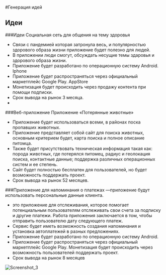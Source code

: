 #Генерация идей 

## Идеи

###Идеи Социальная сеть для общения на тему здоровья
- Связи с пандемией которая затронула весь, и популярностью здорового образа жизни приложение будет полезно для людей. 
- В приложении люди смогут, обсуждать несущие темы здаровья и здорового образа жизни. 
- Приложение будет разработано по операционную систему Android. Iphone 
- Приложение будет распространяться через официальный маркетплейс Google Play. AppStore 
- Монетизация будет происходить через продажу контента при помощи подписки. 
- Срок вывода на рынок 3 месяца.
- 
###Веб-приложение Приложение «Потерянные животные»

- Приложение будет использоваться всеми, в районах поска пропавших животных.
- Приложение представляет собой сайт для поиска животных, основным критерием будет, карта поиска и полное описание питомца. 
- Также будет присутствовать техническая информация такая как: порода животных, где потерялся питомец, радиус и геолокация поиска, контактные данные;
поддержка различных операционных систем и ее степень.
- Сайт будет полностью бесплатен для пользователей, но будет возможность поддержать проект. 
- Срок вывода на рынок 52 месяцев. 

###Приложение для напоминания о платежах —приложение будут использовать персональные данные клиента. 

- это приложение для отслеживания, которое помогает потенциальным пользователям отслеживать свои счета за подписку и другие платежи. 
Работа приложения заключается в том, чтобы отправить пользователю дату следующего платеж.
- Сервис будет иметь возможность создания напоминания и установка автоплатежей в разных предложениях. 
- Приложение будет разработано по операционную систему Android. 
- Приложение будет распространяться через официальный маркетплейс Google Play. Монетизация будет происходить через возможность пользователей поддержать проект. 
- Срок вывода на рынок 8 месяцев

![Screenshot_3](https://user-images.githubusercontent.com/95981303/208712564-5e8bf17e-d322-4af5-ad06-286a93f19392.jpg)
